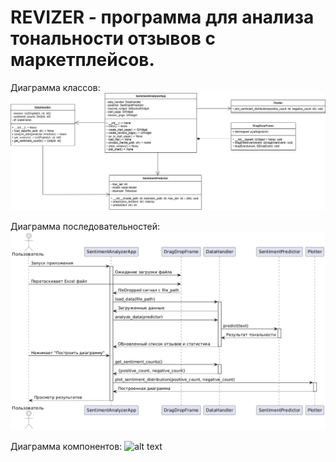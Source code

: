 # REVIZER - программа для анализа тональности отзывов с маркетплейсов.
Диаграмма классов:
![alt text](https://github.com/pphenomen/review-analyzer/blob/main/diagrams/class_diagram.jpg "Диаграмма классов")

Диаграмма последовательностей:
![alt text](https://github.com/pphenomen/review-analyzer/blob/main/diagrams/seq_diagram.png "Диаграмма последовательностей")

Диаграмма компонентов:
![alt text]([https://github.com/pphenomen/review-analyzer/blob/main/diagrams/components.png "Диаграмма компонентов")
